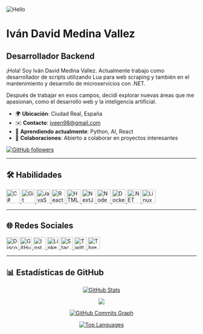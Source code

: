 ![Hello](https://user-images.githubusercontent.com/18350557/176309783-0785949b-9127-417c-8b55-ab5a4333674e.gif)
# Iván David Medina Vallez

## Desarrollador Backend
¡Hola! Soy Iván David Medina Vallez. Actualmente trabajo como desarrollador de scripts utilizando Lua para web scraping y también en el mantenimiento y desarrollo de microservicios con .NET.

Después de trabajar en esos campos, decidí explorar nuevas áreas que me apasionan, como el desarrollo web y la inteligencia artificial.

- 🌍 **Ubicación**: Ciudad Real, España
- ✉️ **Contacto**: [iveen98@gmail.com](mailto:iveen98@gmail.com)
- 🧠 **Aprendiendo actualmente**: Python, AI, React
- 🤝 **Colaboraciones**: Abierto a colaborar en proyectos interesantes

[![GitHub followers](https://img.shields.io/github/followers/IveenNet?logo=github&style=for-the-badge&color=64748b&labelColor=ffffff)](https://www.github.com/IveenNet)

---

## 🛠️ Habilidades

<p align="left">
  <a href="https://docs.microsoft.com/en-us/dotnet/csharp/" target="_blank" rel="noreferrer">
    <img src="https://raw.githubusercontent.com/danielcranney/readme-generator/main/public/icons/skills/csharp-colored.svg" width="36" height="36" alt="C#" />
  </a>
  <a href="https://git-scm.com/" target="_blank" rel="noreferrer">
    <img src="https://raw.githubusercontent.com/danielcranney/readme-generator/main/public/icons/skills/git-colored.svg" width="36" height="36" alt="Git" />
  </a>
  <a href="https://developer.mozilla.org/en-US/docs/Web/JavaScript" target="_blank" rel="noreferrer">
    <img src="https://raw.githubusercontent.com/danielcranney/readme-generator/main/public/icons/skills/javascript-colored.svg" width="36" height="36" alt="JavaScript" />
  </a>
  <a href="https://reactjs.org/" target="_blank" rel="noreferrer">
    <img src="https://raw.githubusercontent.com/danielcranney/readme-generator/main/public/icons/skills/react-colored.svg" width="36" height="36" alt="React" />
  </a>
  <a href="https://developer.mozilla.org/en-US/docs/Glossary/HTML5" target="_blank" rel="noreferrer">
    <img src="https://raw.githubusercontent.com/danielcranney/readme-generator/main/public/icons/skills/html5-colored.svg" width="36" height="36" alt="HTML5" />
  </a>
  <a href="https://nextjs.org/docs" target="_blank" rel="noreferrer">
    <img src="https://raw.githubusercontent.com/danielcranney/readme-generator/main/public/icons/skills/nextjs-colored.svg" width="36" height="36" alt="NextJs" />
  </a>
  <a href="https://nodejs.org/en/" target="_blank" rel="noreferrer">
    <img src="https://raw.githubusercontent.com/danielcranney/readme-generator/main/public/icons/skills/nodejs-colored.svg" width="36" height="36" alt="NodeJS" />
  </a>
  <a href="https://www.docker.com/" target="_blank" rel="noreferrer">
    <img src="https://raw.githubusercontent.com/danielcranney/readme-generator/main/public/icons/skills/docker-colored.svg" width="36" height="36" alt="Docker" />
  </a>
  <a href="https://dotnet.microsoft.com/en-us/" target="_blank" rel="noreferrer">
    <img src="https://raw.githubusercontent.com/danielcranney/readme-generator/main/public/icons/skills/dot-net-colored.svg" width="36" height="36" alt=".NET" />
  </a>
  <a href="https://www.linux.org" target="_blank" rel="noreferrer">
    <img src="https://raw.githubusercontent.com/danielcranney/readme-generator/main/public/icons/skills/linux-colored.svg" width="36" height="36" alt="Linux" />
  </a>
</p>

---

## 🌐 Redes Sociales

<p align="left">
  <a href="https://discord.com/users/lafamilyrial" target="_blank" rel="noreferrer">
    <img src="https://raw.githubusercontent.com/danielcranney/readme-generator/main/public/icons/socials/discord.svg" width="32" height="32" alt="Discord" />
  </a>
  <a href="https://www.github.com/IveenNet" target="_blank" rel="noreferrer">
    <img src="https://raw.githubusercontent.com/danielcranney/readme-generator/main/public/icons/socials/github.svg" width="32" height="32" alt="GitHub" />
  </a>
  <a href="http://www.instagram.com/iveen__" target="_blank" rel="noreferrer">
    <img src="https://raw.githubusercontent.com/danielcranney/readme-generator/main/public/icons/socials/instagram.svg" width="32" height="32" alt="Instagram" />
  </a>
  <a href="https://www.linkedin.com/in/ivan-david-medina-vallez-656779154" target="_blank" rel="noreferrer">
    <img src="https://raw.githubusercontent.com/danielcranney/readme-generator/main/public/icons/socials/linkedin.svg" width="32" height="32" alt="LinkedIn" />
  </a>
  <a href="https://www.stackoverflow.com/users/239008/ivan-david-medina-vallez" target="_blank" rel="noreferrer">
    <img src="https://raw.githubusercontent.com/danielcranney/readme-generator/main/public/icons/socials/stackoverflow.svg" width="32" height="32" alt="Stack Overflow" />
  </a>
  <a href="https://www.x.com/iveen98" target="_blank" rel="noreferrer">
    <img src="https://raw.githubusercontent.com/danielcranney/readme-generator/main/public/icons/socials/twitter.svg" width="32" height="32" alt="Twitter" />
  </a>
  <a href="https://www.threads.net/@iveen__" target="_blank" rel="noreferrer">
    <img src="https://raw.githubusercontent.com/danielcranney/readme-generator/main/public/icons/socials/threads.svg" width="32" height="32" alt="Threads" />
  </a>
</p>

---

## 📊 Estadísticas de GitHub

<p align="center">
  <a href="http://www.github.com/IveenNet">
    <img src="https://github-readme-stats.vercel.app/api?username=IveenNet&show_icons=true&count_private=true&title_color=ec4899&text_color=0f172a&icon_color=64748b&bg_color=ffffff&hide_border=true&show_icons=true" alt="GitHub Stats" />
  </a>
</p>

<p align="center">
  <a href="http://www.github.com/IveenNet">
    <img src="https://github-readme-streak-stats.herokuapp.com/?user=IveenNet&stroke=0f172a&background=ffffff&ring=ec4899&fire=ec4899&currStreakNum=0f172a&currStreakLabel=ec4899&sideNums=0f172a&sideLabels=0f172a&dates=0f172a&hide_border=true" />
  </a>
</p>

<p align="center">
  <a href="http://www.github.com/IveenNet">
    <img src="https://github-readme-activity-graph.cyclic.app/graph?username=IveenNet&bg_color=ffffff&color=0f172a&line=64748b&point=0f172a&area_color=ffffff&area=true&hide_border=true&custom_title=GitHub%20Commits%20Graph" alt="GitHub Commits Graph" />
  </a>
</p>

<p align="center">
  <a href="https://github.com/IveenNet">
    <img src="https://github-readme-stats.vercel.app/api/top-langs/?username=IveenNet&langs_count=10&title_color=ec4899&text_color=0f172a&icon_color=64748b&bg_color=ffffff&hide_border=true&locale=en&custom_title=Top%20%Languages" alt="Top Languages" />
  </a>
</p>
